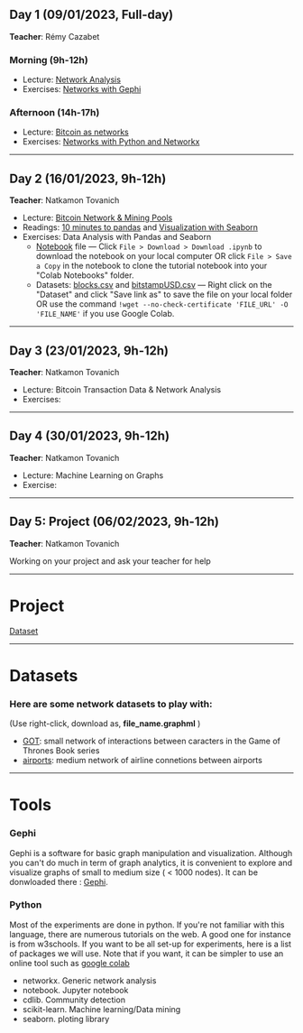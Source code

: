 ## Day 1 (09/01/2023, Full-day)
**Teacher**: Rémy Cazabet
### Morning (9h-12h)
* Lecture: [Network Analysis](http://cazabetremy.fr/Teaching/bitcoinClass/2023/Graphs_aggregatedFTD.pdf)
* Exercises: [Networks with Gephi](http://cazabetremy.fr/Teaching/bitcoinClass/2023/CN_Experiments.pdf)

### Afternoon (14h-17h)
* Lecture: [Bitcoin as networks](http://cazabetremy.fr/Teaching/bitcoinClass/2023/Bitcoin-Intro-asNetwork.pdf)
* Exercises: [Networks with Python and Networkx](http://cazabetremy.fr/Teaching/bitcoinClass/2023/networkx.pdf)

-------

## Day 2 (16/01/2023, 9h-12h)
**Teacher**: Natkamon Tovanich

* Lecture: [Bitcoin Network & Mining Pools](https://docs.google.com/presentation/d/17Ki9AXJPM-a3dlvooKeNs1qephKzSuWhupMcllQ5CxY/edit?usp=sharing)
* Readings: [10 minutes to pandas](https://pandas.pydata.org/docs/user_guide/10min.html) and [Visualization with Seaborn](https://jakevdp.github.io/PythonDataScienceHandbook/04.14-visualization-with-seaborn.html)
* Exercises: Data Analysis with Pandas and Seaborn
    * [Notebook](https://drive.google.com/file/d/1aZ5BFFBvBdNxIBUWBWKM79fJuSd4A9Bx/view?usp=sharing) file — Click `File > Download > Download .ipynb` to download the notebook on your local computer OR click `File > Save a Copy` in the notebook to clone the tutorial notebook into your "Colab Notebooks" folder.
    * Datasets: [blocks.csv](https://drive.google.com/uc?export=download&id=1w9aioOoxIR9fUk4eEXVbjp98F0ScwDUv) and [bitstampUSD.csv](https://drive.google.com/uc?export=download&id=18DZVTpmR9wgMkTL0vtrMIDyDPbk2KHdA) — Right click on the "Dataset" and click "Save link as" to save the file on your local folder OR use the command `!wget --no-check-certificate 'FILE_URL' -O 'FILE_NAME'` if you use Google Colab.

-------

## Day 3 (23/01/2023, 9h-12h)
**Teacher**: Natkamon Tovanich

* Lecture: Bitcoin Transaction Data & Network Analysis
* Exercises:

-------

## Day 4 (30/01/2023, 9h-12h)
**Teacher**: Natkamon Tovanich

* Lecture: Machine Learning on Graphs
* Exercise: 

-------

## Day 5: Project (06/02/2023, 9h-12h)
**Teacher**: Natkamon Tovanich

Working on your project and ask your teacher for help

------
# Project

[Dataset](https://github.com/Yquetzal/Bitcoin-Datathon)

------
# Datasets
### Here are some network datasets to play with:

(Use right-click, download as, **file_name.graphml** )

* [GOT](http://cazabetremy.fr/Teaching/CN2021/dataset/GOT.graphml): small network of interactions between caracters in the Game of Thrones Book series
* [airports](http://cazabetremy.fr/Teaching/CN2021/dataset/airportsAndCoord.graphml): medium network of airline connetions between airports

------
# Tools
### Gephi
Gephi is a software for basic graph manipulation and visualization. Although you can't do much in term of graph analytics, it is convenient to explore and visualize graphs of small to medium size ( < 1000 nodes). 
It can be donwloaded there : [Gephi](http://gephi.org). 

### Python
Most of the experiments are done in python. If you're not familiar with this language, there are numerous tutorials on the web. A good one for instance is from w3schools. If you want to be all set-up for experiments, here is a list of packages we will use. Note that if you want, it can be simpler to use an online tool such as [google colab](https://colab.research.google.com)
* networkx. Generic network analysis
* notebook. Jupyter notebook
* cdlib. Community detection
* scikit-learn. Machine learning/Data mining
* seaborn. ploting library
